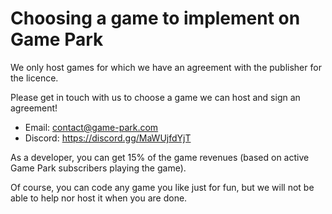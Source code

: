 # Choosing a game to implement on Game Park

We only host games for which we have an agreement with the publisher for the licence.

Please get in touch with us to choose a game we can host and sign an agreement!

* Email: <contact@game-park.com>
* Discord: https://discord.gg/MaWUjfdYjT

As a developer, you can get 15% of the game revenues (based on active Game Park subscribers playing the game).

Of course, you can code any game you like just for fun, but we will not be able to help nor host it when you are done.
